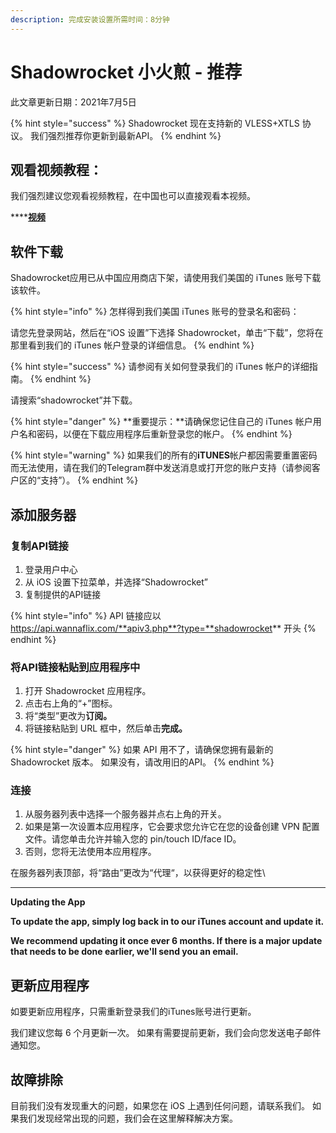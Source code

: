 ```yaml
---
description: 完成安装设置所需时间：8分钟
---
```


# Shadowrocket 小火煎 - 推荐

此文章更新日期：2021年7月5日

{% hint style="success" %}
Shadowrocket 现在支持新的 VLESS+XTLS 协议。 我们强烈推荐你更新到最新API。
{% endhint %}

## **观看视频教程：**

我们强烈建议您观看视频教程，在中国也可以直接观看本视频。

****[**视频**](https://watch.cloudflarestream.com/11c409c0fca6a7925f61e28945ff4bd1)

## **软件下载**

Shadowrocket应用已从中国应用商店下架，请使用我们美国的 iTunes 账号下载该软件。

{% hint style="info" %}
怎样得到我们美国 iTunes 账号的登录名和密码：

请您先登录网站，然后在“iOS 设置”下选择 Shadowrocket，单击“下载”，您将在那里看到我们的 iTunes 帐户登录的详细信息。
{% endhint %}

{% hint style="success" %}
请参阅有关如何登录我们的 iTunes 帐户的详细指南。
{% endhint %}

请搜索“shadowrocket”并下载。

{% hint style="danger" %}
**重要提示：**请确保您记住自己的 iTunes 帐户用户名和密码，以便在下载应用程序后重新登录您的帐户。
{% endhint %}

{% hint style="warning" %}
如果我们的所有的**iTUNES**帐户都因需要重置密码而无法使用，请在我们的Telegram群中发送消息或打开您的账户支持（请参阅客户区的“支持”）。
{% endhint %}

## **添加服务器**

### **复制API链接**

1. 登录用户中心
2. 从 iOS 设置下拉菜单，并选择“Shadowrocket”
3. 复制提供的API链接

{% hint style="info" %}
API 链接应以 https://api.wannaflix.com/**apiv3.php**?type=**shadowrocket** 开头
{% endhint %}

### **将API链接粘贴到应用程序中**

1. 打开 Shadowrocket 应用程序。
2. 点击右上角的“+”图标。
3. 将“类型”更改为**订阅。**
4. 将链接粘贴到 URL 框中，然后单击**完成。**

{% hint style="danger" %}
如果 API 用不了，请确保您拥有最新的 Shadowrocket 版本。 如果没有，请改用旧的API。
{% endhint %}

### **连接**

1. 从服务器列表中选择一个服务器并点右上角的开关。
2. 如果是第一次设置本应用程序，它会要求您允许它在您的设备创建 VPN 配置文件。请您单击允许并输入您的 pin/touch ID/face ID。
3. 否则，您将无法使用本应用程序。

在服务器列表顶部，将“路由”更改为“代理“，以获得更好的稳定性\
****

**Updating the App**

**To update the app, simply log back in to our iTunes account and update it.**&#x20;

**We recommend updating it once ever 6 months. If there is a major update that needs to be done earlier, we'll send you an email.**

## **更新应用程序**

如要更新应用程序，只需重新登录我们的iTunes账号进行更新。

我们建议您每 6 个月更新一次。 如果有需要提前更新，我们会向您发送电子邮件通知您。

## **故障排除**

目前我们没有发现重大的问题，如果您在 iOS 上遇到任何问题，请联系我们。 如果我们发现经常出现的问题，我们会在这里解释解决方案。
